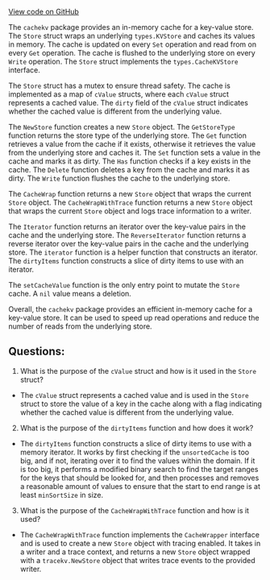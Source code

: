 [View code on GitHub](https://github.com/cosmos/cosmos-sdk.git/store/cachekv/store.go)

The `cachekv` package provides an in-memory cache for a key-value store. The `Store` struct wraps an underlying `types.KVStore` and caches its values in memory. The cache is updated on every `Set` operation and read from on every `Get` operation. The cache is flushed to the underlying store on every `Write` operation. The `Store` struct implements the `types.CacheKVStore` interface.

The `Store` struct has a mutex to ensure thread safety. The cache is implemented as a map of `cValue` structs, where each `cValue` struct represents a cached value. The `dirty` field of the `cValue` struct indicates whether the cached value is different from the underlying value.

The `NewStore` function creates a new `Store` object. The `GetStoreType` function returns the store type of the underlying store. The `Get` function retrieves a value from the cache if it exists, otherwise it retrieves the value from the underlying store and caches it. The `Set` function sets a value in the cache and marks it as dirty. The `Has` function checks if a key exists in the cache. The `Delete` function deletes a key from the cache and marks it as dirty. The `Write` function flushes the cache to the underlying store.

The `CacheWrap` function returns a new `Store` object that wraps the current `Store` object. The `CacheWrapWithTrace` function returns a new `Store` object that wraps the current `Store` object and logs trace information to a writer.

The `Iterator` function returns an iterator over the key-value pairs in the cache and the underlying store. The `ReverseIterator` function returns a reverse iterator over the key-value pairs in the cache and the underlying store. The `iterator` function is a helper function that constructs an iterator. The `dirtyItems` function constructs a slice of dirty items to use with an iterator.

The `setCacheValue` function is the only entry point to mutate the `Store` cache. A `nil` value means a deletion.

Overall, the `cachekv` package provides an efficient in-memory cache for a key-value store. It can be used to speed up read operations and reduce the number of reads from the underlying store.
## Questions: 
 1. What is the purpose of the `cValue` struct and how is it used in the `Store` struct?
- The `cValue` struct represents a cached value and is used in the `Store` struct to store the value of a key in the cache along with a flag indicating whether the cached value is different from the underlying value.
2. What is the purpose of the `dirtyItems` function and how does it work?
- The `dirtyItems` function constructs a slice of dirty items to use with a memory iterator. It works by first checking if the `unsortedCache` is too big, and if not, iterating over it to find the values within the domain. If it is too big, it performs a modified binary search to find the target ranges for the keys that should be looked for, and then processes and removes a reasonable amount of values to ensure that the start to end range is at least `minSortSize` in size.
3. What is the purpose of the `CacheWrapWithTrace` function and how is it used?
- The `CacheWrapWithTrace` function implements the `CacheWrapper` interface and is used to create a new `Store` object with tracing enabled. It takes in a writer and a trace context, and returns a new `Store` object wrapped with a `tracekv.NewStore` object that writes trace events to the provided writer.